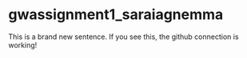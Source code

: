 # gwassignment1_saraiagnemma
This is a brand new sentence. 
If you see this, the github connection is working!